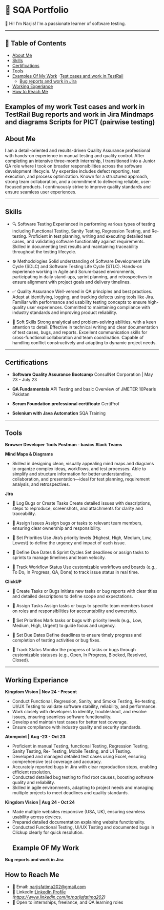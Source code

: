 # 📁 SQA Portfolio

👋 Hi! I'm Narjis! I'm a passionate learner of software testing.

---

## 🔗 Table of Contents
- [About Me](#about-me)
- [Skills](#skills)
- [Certifications](#certifications)
- [Tools](#tools)
- [Examples Of My Work](#exmaple-of-my-work)
  -[Test cases and work in TestRail](#)
  - [Bug reports and work in Jira](#)
- [Working Experiance](#working-exoeriance)
- [How to Reach Me](#how-to-reach-me)



Examples of my work
 Test cases and work in TestRail
  Bug reports and work in Jira
 Mindmaps and diagrams
 Scripts for PICT (pairwise testing)
---------------


## About Me

I am a detail-oriented and results-driven Quality Assurance professional with hands-on experience in manual testing and quality control. After completing an intensive three-month internship, I transitioned into a Junior QA role where I took on broader responsibilities across the software development lifecycle. My expertise includes defect reporting, test execution, and process optimization. Known for a structured approach, strong team collaboration, and a commitment to delivering reliable, user-focused products. I continuously strive to improve quality standards and ensure seamless user experiences.

---

 ## Skills

- 🔍 Software Testing
Experienced in performing various types of testing including Functional Testing, Sanity Testing, Regression Testing, and Re-testing. Proficient in test planning, writing and executing detailed test cases, and validating software functionality against requirements. Skilled in documenting test results and maintaining traceability throughout the testing lifecycle.

- ⚙️ Methodologies
Solid understanding of Software Development Life Cycle (SDLC) and Software Testing Life Cycle (STLC). Hands-on experience working in Agile and Scrum-based environments, participating in daily stand-ups, sprint planning, and retrospectives to ensure alignment with project goals and delivery timelines.

- ✅ Quality Assurance
Well-versed in QA principles and best practices. Adept at identifying, logging, and tracking defects using tools like Jira. Familiar with performance and usability testing concepts to ensure high-quality user experiences. Committed to maintaining compliance with industry standards and improving product reliability.

- 🧠 Soft Skills
Strong analytical and problem-solving abilities, with a keen attention to detail. Effective in technical writing and clear documentation of test cases, bugs, and reports. Excellent communication skills for cross-functional collaboration and team coordination. Capable of handling conflict constructively and adapting to dynamic project needs.

---

## Certifications 

- **Software Quality Assurance Bootcamp**
ConsulNet Corporation | May 23 - July 23 
 
- **QA Fundamentals**
API Testing and basic Overview of JMETER 
  10Pearls Pakistan 

- **Scrum Foundation professional certificate**
  CertiProf 

- **Selenium with Java Automation**
  SQA Training

---
## Tools

**Browser Developer Tools**
**Postman - basics**
**Slack**
**Teams**

**Mind Maps & Diagrams**
- Skilled in designing clean, visually appealing mind maps and diagrams to organize complex ideas, workflows, and test processes. Able to simplify and structure information for better understanding, collaboration, and presentation—ideal for test planning, requirement analysis, and retrospectives.

**Jira**

- 📝 Log Bugs or Create Tasks
Create detailed issues with descriptions, steps to reproduce, screenshots, and attachments for clarity and traceability.

- 👤 Assign Issues
Assign bugs or tasks to relevant team members, ensuring clear ownership and responsibility.

- 📌 Set Priorities
Use Jira’s priority levels (Highest, High, Medium, Low, Lowest) to define the urgency and impact of each issue.

- 📅 Define Due Dates & Sprint Cycles
Set deadlines or assign tasks to sprints to manage timelines and team velocity.

- 🔄 Track Workflow Status
Use customizable workflows and boards (e.g., To Do, In Progress, QA, Done) to track issue status in real time.

 **ClickUP**

- 📝 Create Tasks or Bugs
Initiate new tasks or bug reports with clear titles and detailed descriptions to define scope and expectations.

- 👤 Assign Tasks
Assign tasks or bugs to specific team members based on roles and responsibilities for accountability and ownership.

- 📌 Set Priorities
Mark tasks or bugs with priority levels (e.g., Low, Medium, High, Urgent) to guide focus and urgency.

- 📅 Set Due Dates
Define deadlines to ensure timely progress and completion of testing activities or bug fixes.

- 🔄 Track Status
Monitor the progress of tasks or bugs through customizable statuses (e.g., Open, In Progress, Blocked, Resolved, Closed).

-------
## Working Experiance

**Kingdom Vision | Nov 24 - Present**

- Conduct Functional, Regression, Sanity, and Smoke Testing, Re-testing, UI/UX Testing to validate software stability, reliability, and performance.
- Work closely with developers to identify, troubleshoot, and resolve issues, ensuring seamless software functionality.
- Develop and maintain test cases for better test coverage.
- Ensure compliance with industry quality and security standards.

 **Atompoint | Aug -23 - Oct 23**

- Proficient in manual Testing, functional Testing, Regression Testing, Sanity Testing, Re- Testing, Mobile Testing, and UI Testing. 
- Developed and managed detailed test cases using Excel, ensuring comprehensive test coverage and accuracy. 
- Accurately reported bugs in Jira with clear reproduction steps, enabling efficient resolution.
- Conducted detailed bug testing to find root causes, boosting software quality and reliability.
- Skilled in agile environments, adapting to project needs and managing multiple projects to meet deadlines and quality standards.

**Kingdom Vision | Aug 24 - Oct 24**

- Made multiple websites responsive (USA, UK), ensuring seamless usability across devices.
- Prepared detailed documentation explaining website functionality.
- Conducted Functional Testing, UI/UX Testing and documented bugs in Clickup clearly for quick resolution.
   ## Example OF My Work
 **Bug reports and work in Jira**
## How to Reach Me

- 📧 Email: narjisfatima202@gmail.com  
- 🔗 LinkedIn:[LinkedIn Profile](#) *(https://www.linkedin.com/in/narjisfatima202)*  
- 💼 Open to internships, freelance, and QA learning roles  
